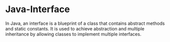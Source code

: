 # Java-Interface
In Java, an interface is a blueprint of a class that contains abstract methods and static constants. It is used to achieve abstraction and multiple inheritance by allowing classes to implement multiple interfaces.
